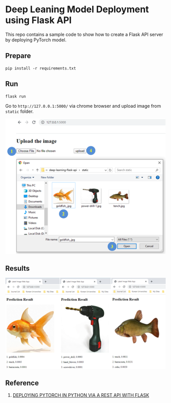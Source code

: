 # Deep Leaning Model Deployment using Flask API

This repo contains a sample code to show how to create a Flask API server by deploying PyTorch model. 

## Prepare 
```
pip install -r requirements.txt
```

## Run
```
flask run
```

Go to `http://127.0.0.1:5000/` via chrome browser and upload image from `static` folder. 

<p align="left"><img src="assets/guide.png" width="640"\></p>

## Results

<p align="left"><img src="assets/results.png" width="1280"\></p>

## Reference
  
1. [DEPLOYING PYTORCH IN PYTHON VIA A REST API WITH FLASK](https://pytorch.org/tutorials/intermediate/flask_rest_api_tutorial.html)